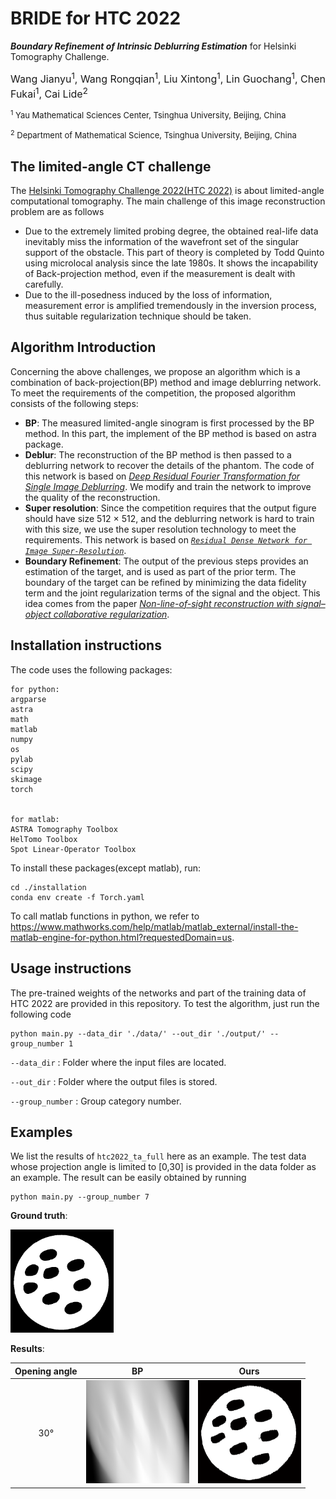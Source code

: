 # BRIDE for HTC 2022

***Boundary Refinement of Intrinsic Deblurring Estimation*** for Helsinki Tomography Challenge.

<font size=3> Wang Jianyu<sup>1</sup>, Wang Rongqian<sup>1</sup>, Liu Xintong<sup>1</sup>, Lin Guochang<sup>1</sup>, Chen Fukai<sup>1</sup>, Cai Lide<sup>2</sup> </font>

<font size=2><sup>1</sup> Yau Mathematical Sciences Center, Tsinghua University, Beijing, China</font>

<font size=2> <sup>2</sup> Department of Mathematical Science, Tsinghua University, Beijing, China </font>

## The limited-angle CT challenge

The [Helsinki Tomography Challenge 2022(HTC 2022)](https://www.fips.fi/HTC2022.php) is about limited-angle computational tomography. The main challenge of this image reconstruction problem are as follows

- Due to the extremely limited probing degree, the obtained real-life data inevitably miss the information of the wavefront set of the singular support of the obstacle. This part of theory is completed by Todd Quinto using microlocal analysis since the late 1980s. It shows the incapability of Back-projection method, even if the measurement is dealt with carefully.
- Due to the ill-posedness induced by the loss of information, measurement error is amplified tremendously in the inversion process, thus suitable regularization technique should be taken. 

## Algorithm Introduction
Concerning the above challenges, we propose an algorithm which is a combination of back-projection(BP) method and image deblurring network. To meet the requirements of the competition, the proposed algorithm consists of the following steps:
- **BP**: The measured limited-angle sinogram is first processed by the BP method. In this part, the implement of the BP method is based on astra package.
- **Deblur**: The reconstruction of the BP method is then passed to a deblurring network to recover the details of the phantom. The code of this network is based on *[Deep Residual Fourier Transformation for Single Image Deblurring](https://github.com/INVOKERer/DeepRFT)*. We modify and train the network to improve the quality of the reconstruction.
- **Super resolution**: Since the competition requires that the output figure should have size 512 $\times$ 512, and the deblurring network is hard to train with this size, we use the super resolution technology to meet the requirements. This network is based on *[`Residual Dense Network for Image Super-Resolution`](https://github.com/yulunzhang/RDN)*.
- **Boundary Refinement**: The output of the previous steps provides an estimation of the target, and is used as part of the prior term. The boundary of the target can be refined by minimizing the data fidelity term and the joint regularization terms of the signal and the object. This idea comes from the paper *[Non-line-of-sight reconstruction with signal–object collaborative regularization](https://www.nature.com/articles/s41377-021-00633-3)*.

## Installation instructions

The code uses the following packages:

```
for python:
argparse
astra
math
matlab
numpy
os
pylab
scipy
skimage
torch


for matlab:
ASTRA Tomography Toolbox
HelTomo Toolbox
Spot Linear-Operator Toolbox
```

To install these packages(except matlab), run:

```
cd ./installation
conda env create -f Torch.yaml
```

To call matlab functions in python, we refer to https://www.mathworks.com/help/matlab/matlab_external/install-the-matlab-engine-for-python.html?requestedDomain=us.

## Usage instructions

The pre-trained weights of the networks and part of the training data of HTC 2022 are provided in this repository. To test the algorithm, just run the following code

```
python main.py --data_dir './data/' --out_dir './output/' --group_number 1
```

`--data_dir` : Folder where the input files are located.

`--out_dir` : Folder where the output files is stored.

`--group_number` : Group category number.

## Examples

We list the results of `htc2022_ta_full` here as an example. The test data whose projection angle is limited to [0,30] is provided in the data folder as an example. The result can be easily obtained by running

```
python main.py --group_number 7
```

**Ground truth**:

<img src="README.assets/gt.png.png" alt="gt.png" style="zoom:33%;" />

**Results**:

| Opening angle |                              BP                              |                             Ours                             |
| :-----------: | :----------------------------------------------------------: | :----------------------------------------------------------: |
|      30°      | <img src="README.assets/BP.png.png" alt="BP.png" style="zoom:33%;" /> | <img src="README.assets/ours.png.png" alt="ours.png" style="zoom:33%;" /> |




